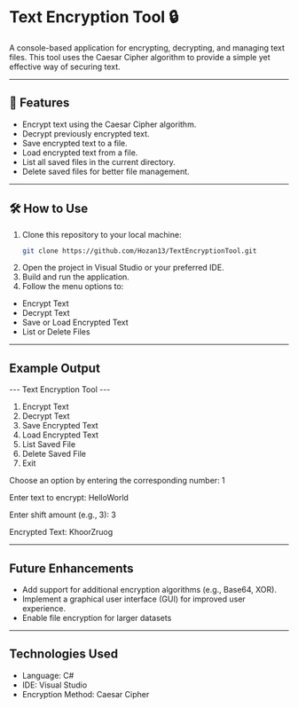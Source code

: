 # Text Encryption Tool 🔒

A console-based application for encrypting, decrypting, and managing text files. This tool uses the Caesar Cipher algorithm to provide a simple yet effective way of securing text.

---

## 🚀 Features
- Encrypt text using the Caesar Cipher algorithm.
- Decrypt previously encrypted text.
- Save encrypted text to a file.
- Load encrypted text from a file.
- List all saved files in the current directory.
- Delete saved files for better file management.

---

## 🛠️ How to Use
1. Clone this repository to your local machine:
   ```bash
   git clone https://github.com/Hozan13/TextEncryptionTool.git
2. Open the project in Visual Studio or your preferred IDE.
3. Build and run the application.
4. Follow the menu options to:
 - Encrypt Text
 - Decrypt Text
 - Save or Load Encrypted Text
 - List or Delete Files

---

## Example Output
--- Text Encryption Tool ---
1. Encrypt Text
2. Decrypt Text
3. Save Encrypted Text
4. Load Encrypted Text
5. List Saved File
6. Delete Saved File
7. Exit

Choose an option by entering the corresponding number: 1

Enter text to encrypt: HelloWorld

Enter shift amount (e.g., 3): 3

Encrypted Text: KhoorZruog

---

## Future Enhancements
- Add support for additional encryption algorithms (e.g., Base64, XOR).
- Implement a graphical user interface (GUI) for improved user experience.
- Enable file encryption for larger datasets

---

## Technologies Used
- Language: C#
- IDE: Visual Studio
- Encryption Method: Caesar Cipher
